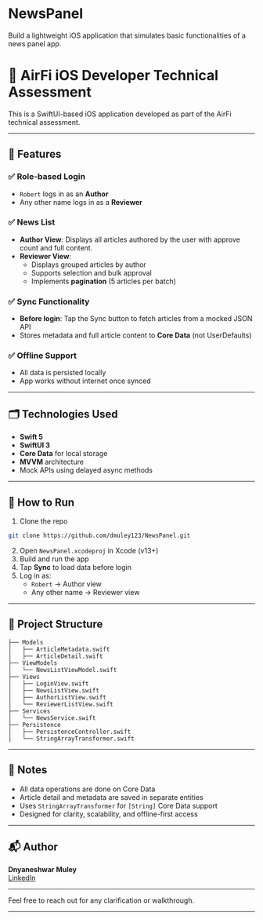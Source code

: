 # NewsPanel
Build a lightweight iOS application that simulates basic functionalities of a news panel app.

# 📱 AirFi iOS Developer Technical Assessment

This is a SwiftUI-based iOS application developed as part of the AirFi technical assessment.

---

## 🚀 Features

### ✅ Role-based Login
- `Robert` logs in as an **Author**
- Any other name logs in as a **Reviewer**

### ✅ News List
- **Author View**: Displays all articles authored by the user with approve count and full content.
- **Reviewer View**:
  - Displays grouped articles by author
  - Supports selection and bulk approval
  - Implements **pagination** (5 articles per batch)

### ✅ Sync Functionality
- **Before login**: Tap the Sync button to fetch articles from a mocked JSON API
- Stores metadata and full article content to **Core Data** (not UserDefaults)

### ✅ Offline Support
- All data is persisted locally
- App works without internet once synced

---

## 🗂 Technologies Used
- **Swift 5**
- **SwiftUI 3**
- **Core Data** for local storage
- **MVVM** architecture
- Mock APIs using delayed async methods

---

## 🧪 How to Run
1. Clone the repo
```bash
git clone https://github.com/dmuley123/NewsPanel.git
```
2. Open `NewsPanel.xcodeproj` in Xcode (v13+)
3. Build and run the app
4. Tap **Sync** to load data before login
5. Log in as:
   - `Robert` → Author view
   - Any other name → Reviewer view

---

## 🧱 Project Structure
```
├── Models
│   ├── ArticleMetadata.swift
│   ├── ArticleDetail.swift
├── ViewModels
│   └── NewsListViewModel.swift
├── Views
│   ├── LoginView.swift
│   ├── NewsListView.swift
│   ├── AuthorListView.swift
│   └── ReviewerListView.swift
├── Services
│   └── NewsService.swift
├── Persistence
│   ├── PersistenceController.swift
│   └── StringArrayTransformer.swift
```

---

## 📄 Notes
- All data operations are done on Core Data
- Article detail and metadata are saved in separate entities
- Uses `StringArrayTransformer` for `[String]` Core Data support
- Designed for clarity, scalability, and offline-first access

---

## 📬 Author
**Dnyaneshwar Muley**  
[LinkedIn](https://www.linkedin.com/in/dmuley/)

---

Feel free to reach out for any clarification or walkthrough.

---
